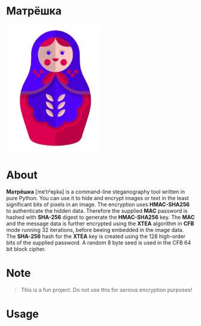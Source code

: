 # Матрёшка

<img src="/resources/matroschka.png" alt="Matroschka" width="250px">

# About
**Матрёшка** [mɐˈtrʲɵʂkə] is a command-line steganography tool written in pure Python. You can use it to hide and encrypt images or text in the least significant bits of pixels in an image. 
The encryption uses **HMAC-SHA256** to authenticate the hidden data. Therefore the supplied **MAC** password is hashed with **SHA-256** digest to generate the **HMAC-SHA256** key. 
The **MAC** and the message data is further encrypted using the **XTEA** algorithm in **CFB** mode running 32 iterations, before beeing embedded in the image data. The **SHA-256** hash for the **XTEA** key is created using the 128 high-order bits of the supplied password. A random 8 byte seed is used in the CFB 64 bit block cipher.

# Note
> This is a fun project. Do not use this for serious encryption purposes!

# Usage



